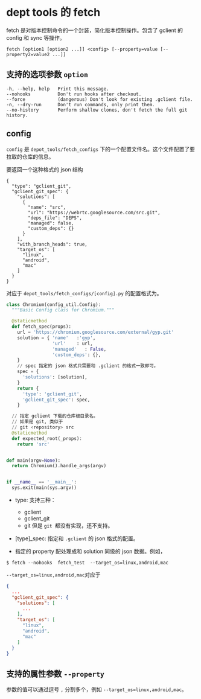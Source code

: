 # dept tools 的 fetch

fetch 是对版本控制命令的一个封装，简化版本控制操作。包含了 gclient 的 config 和 sync 等操作。

```
fetch [option1 [option2 ...]] <config> [--property=value [--property2=value2 ...]]
```


## 支持的选项参数 `option`

```
-h, --help, help   Print this message.
--nohooks          Don't run hooks after checkout.
--force            (dangerous) Don't look for existing .gclient file.
-n, --dry-run      Don't run commands, only print them.
--no-history       Perform shallow clones, don't fetch the full git history.
```

## config

`config` 是 `depot_tools/fetch_configs` 下的一个配置文件名。这个文件配置了要拉取的仓库的信息。

要返回一个这种格式的 json 结构

```
{
  "type": "gclient_git",
  "gclient_git_spec": {
    "solutions": [
      {
        "name": "src",
        "url": "https://webrtc.googlesource.com/src.git",
        "deps_file": "DEPS",
        "managed": false,
        "custom_deps": {}
      }
    ],
    "with_branch_heads": true,
    "target_os": [
      "linux",
      "android",
      "mac"
    ]
  }
}
```

对应于 `depot_tools/fetch_configs/[config].py` 的配置格式为。

```python
class Chromium(config_util.Config):
  """Basic Config class for Chromium."""

  @staticmethod
  def fetch_spec(props):
    url = 'https://chromium.googlesource.com/external/gyp.git'
    solution = { 'name'   :'gyp',
                 'url'    : url,
                 'managed'   : False,
                 'custom_deps': {},
    }
    // spec 指定的 json 格式只需要和 .gclient 的格式一致即可。
    spec = {
      'solutions': [solution],
    }
    return {
      'type': 'gclient_git',
      'gclient_git_spec': spec,
    }

  // 指定 gclient 下载的仓库根目录名。
  // 如果是 git, 类似于
  // git <repository> src
  @staticmethod
  def expected_root(_props):
    return 'src'


def main(argv=None):
  return Chromium().handle_args(argv)


if __name__ == '__main__':
  sys.exit(main(sys.argv))
```

- type: 支持三种：
    - gclient
    - gclient_git
    - git
    但是 `git `都没有实现，还不支持。

- [type]_spec: 指定和 `.gclient` 的 json 格式的配置。

- 指定的 property 配处理成和 solution 同级的 json 数据。例如，
```
$ fetch --nohooks  fetch_test  --target_os=linux,android,mac
```

`--target_os=linux,android,mac`对应于

```json
{
  ...
  "gclient_git_spec": {
    "solutions": [
      ...
    ],
    "target_os": [
      "linux",
      "android",
      "mac"
    ]
  }
}
```

## 支持的属性参数 `--property`

参数的值可以通过逗号 `,` 分割多个，例如 `--target_os=linux,android,mac`。



## 